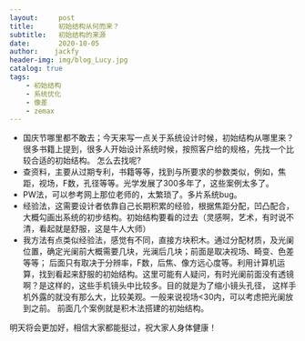 ```yaml
---
layout:     post
title:      初始结构从何而来？
subtitle:   初始结构的来源
date:       2020-10-05
author:    jackfy
header-img: img/blog_Lucy.jpg
catalog: true
tags:
    - 初始结构
    - 系统优化
    - 像差
    - zemax
---
```

- 国庆节哪里都不敢去；今天来写一点关于系统设计时候，初始结构从哪里来？
很多书籍上提到，很多人开始设计系统时候，按照客户给的规格，先找一个比较合适的初始结构。
怎么去找呢?
- 查资料，主要从过期专利，书籍等等，找到与所要求的参数类似，例如，焦距，视场，F数，孔径等等。光学发展了300多年了，这些案例太多了。
- PW法，可以参考网上那位老师的，太繁琐了。多片系统bug。
- 经验法，这需要设计者依靠自己长期积累的经验，根据焦距分配，凹凸配合，大概勾画出系统的初步结构。初始结构要看的过去（灵感啊，艺术，有时说不清，看起就是舒服，这是牛人大师）
- 我方法有点类似经验法，感觉有不同，直接方块积木。通过分配材质，及光阑位置，确定光阑前大概需要几块，光澜后几块；前面是取决视场、畸变、色差等等；
后面只有取决于分辨率，F数，后焦、像方远心度等。利用计算机运算，找到看起来舒服的初始结构。这里可能有人疑问，有时光阑前面没有透镜啊？是这样的，这些手机镜头中比较多。目的就是为了缩小镜头孔径，
这样手机外露的就没有那么大，比较美观。一般来说视场<30内，可以考虑把光阑放到之前。
前面几个案例就是积木法搭建的初始结构。



明天将会更加好，相信大家都能挺过，祝大家人身体健康！
